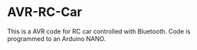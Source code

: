 # AVR-RC-Car
This is a AVR code for RC car controlled with Bluetooth. Code is programmed to an Arduino NANO.
